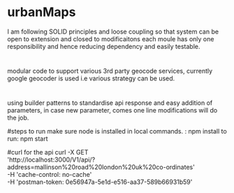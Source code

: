 # urbanMaps

I am following SOLID principles and loose coupling so that system can be open to extension and closed to modificaitons
each moule has only one responsibility and hence reducing dependency and easily testable.
# 
modular code to support various 3rd party geocode services, currently google geocoder is used i.e various strategy can be used.
# 
using builder patterns to standardise api response and easy addition of parameters, in case new parameter, comes one line modifications will do
 the job.

#steps to run
  make sure node is installed in local
  commands. :  npm install
  to run: npm start
  
 #curl for the api
  curl -X GET \
'http://localhost:3000/V1/api/?address=mallinson%20road%20london%20uk%20co-ordinates' \
-H 'cache-control: no-cache' \
-H 'postman-token: 0e56947a-5e1d-e516-aa37-589b66931b59'
  
